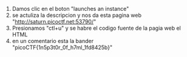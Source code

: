1. Damos clic en el boton "launches an instance"
2. se actuliza la descripcion y nos da esta pagina web "http://saturn.picoctf.net:53790/"
3. Presionamos "ctl+u" y se habre el codigo fuente de la pagia web el HTML
4. en un comentario esta la bander "picoCTF{1n5p3t0r_0f_h7ml_1fd8425b}"
